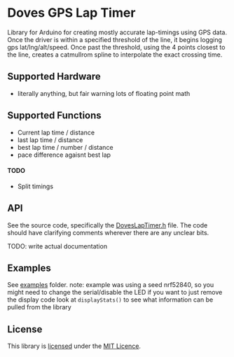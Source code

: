 # Doves GPS Lap Timer
Library for Arduino for creating mostly accurate lap-timings using GPS data.
Once the driver is within a specified threshold of the line, it begins logging gps lat/lng/alt/speed.
Once past the threshold, using the 4 points closest to the line, creates a catmullrom spline to interpolate the exact crossing time.

## Supported Hardware

* literally anything, but fair warning lots of floating point math

## Supported Functions
* Current lap time / distance
* last lap time / distance
* best lap time / number / distance
* pace difference agaisnt best lap

#### TODO
* Split timings

## API

See the source code, specifically the [DovesLapTimer.h](src/DovesLapTimer.h) file.
The code should have clarifying comments wherever there are any unclear bits.

TODO: write actual documentation

## Examples

See [examples](examples) folder.
note: example was using a seed nrf52840, so you might need to change the serial/disable the LED
if you want to just remove the display code look at `displayStats()` to see what information can be pulled from the library

## License

This library is [licensed](LICENSE) under the [MIT Licence](http://en.wikipedia.org/wiki/MIT_License).
